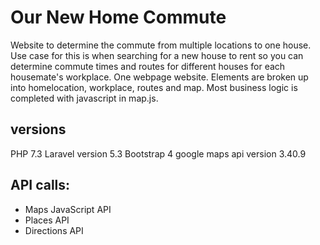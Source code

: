 # Our New Home Commute
Website to determine the commute from multiple locations to one house.
Use case for this is when searching for a new house to rent so you can determine commute times and routes for different houses for each housemate's workplace.
One webpage website. Elements are broken up into homelocation, workplace, routes and map. 
Most business logic is completed with javascript in map.js.

## versions
PHP 7.3
Laravel version 5.3
Bootstrap 4
google maps api version 3.40.9


## API calls:
- Maps JavaScript API
- Places API
- Directions API

